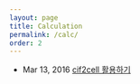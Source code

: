 ```yaml
---
layout: page
title: Calculation
permalink: /calc/
order: 2
---
```


- Mar 13, 2016  [cif2cell 활용하기](http://nodolee.github.io/2016/03/13/cif2cell/)
